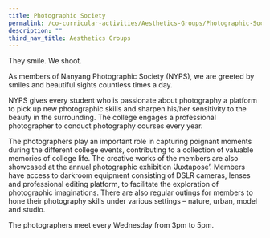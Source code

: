 ```yaml
---
title: Photographic Society
permalink: /co-curricular-activities/Aesthetics-Groups/Photographic-Society
description: ""
third_nav_title: Aesthetics Groups
---
```

They smile. We shoot.

As members of Nanyang Photographic Society (NYPS), we are greeted by smiles and beautiful sights countless times a day.

NYPS gives every student who is passionate about photography a platform to pick up new photographic skills and sharpen his/her sensitivity to the beauty in the surrounding. The college engages a professional photographer to conduct photography courses every year.

The photographers play an important role in capturing poignant moments during the different college events, contributing to a collection of valuable memories of college life.  The creative works of the members are also showcased at the annual photographic exhibition ‘Juxtapose’. Members have access to darkroom equipment consisting of DSLR cameras, lenses and professional editing platform, to facilitate the exploration of photographic imaginations.  There are also regular outings for members to hone their photography skills under various settings – nature, urban, model and studio.

The photographers meet every Wednesday from 3pm to 5pm.